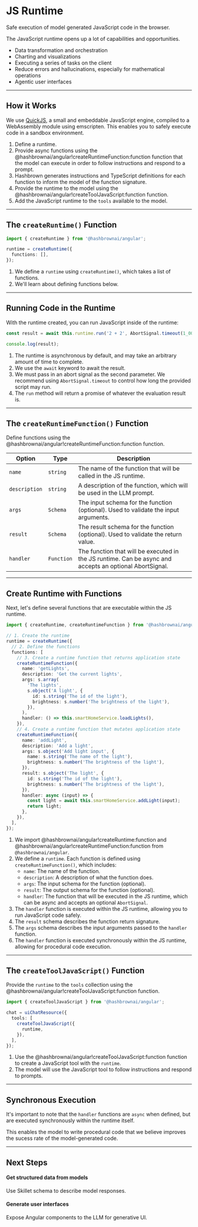 # JS Runtime

<p class="subtitle">Safe execution of model generated JavaScript code in the browser.</p>

The JavaScript runtime opens up a lot of capabilities and opportunities.

- Data transformation and orchestration
- Charting and visualizations
- Executing a series of tasks on the client
- Reduce errors and hallucinations, especially for mathematical operations
- Agentic user interfaces

---

## How it Works

We use [QuickJS](https://bellard.org/quickjs/), a small and embeddable JavaScript engine, compiled to a WebAssembly module using emscripten. This enables you to safely execute code in a sandbox environment.

1. Define a runtime.
2. Provide async functions using the @hashbrownai/angular!createRuntimeFunction:function function that the model can execute in order to follow instructions and respond to a prompt.
3. Hashbrown generates instructions and TypeScript definitions for each function to inform the model of the function signature.
4. Provide the runtime to the model using the @hashbrownai/angular!createToolJavaScript:function function.
5. Add the JavaScript runtime to the `tools` available to the model.

---

## The `createRuntime()` Function

<hb-code-example header="create runtime">

```ts
import { createRuntime } from '@hashbrownai/angular';

runtime = createRuntime({
  functions: [],
});
```

</hb-code-example>

1. We define a `runtime` using `createRuntime()`, which takes a list of functions.
2. We'll learn about defining functions below.

---

## Running Code in the Runtime

With the runtime created, you can run JavaScript inside of the runtime:

<hb-code-example header="running code">

```ts
const result = await this.runtime.run('2 + 2', AbortSignal.timeout(1_000));

console.log(result);
```

</hb-code-example>

1. The runtime is asynchronous by default, and may take an arbitrary amount of time to complete.
2. We use the `await` keyword to await the result.
3. We must pass in an abort signal as the second parameter. We recommend using `AbortSignal.timeout` to control how long the provided script may run.
4. The `run` method will return a promise of whatever the evaluation result is.

---

## The `createRuntimeFunction()` Function

Define functions using the @hashbrownai/angular!createRuntimeFunction:function function.

| Option        | Type       | Description                                                                                             |
| ------------- | ---------- | ------------------------------------------------------------------------------------------------------- |
| `name`        | `string`   | The name of the function that will be called in the JS runtime.                                         |
| `description` | `string`   | A description of the function, which will be used in the LLM prompt.                                    |
| `args`        | `Schema`   | The input schema for the function (optional). Used to validate the input arguments.                     |
| `result`      | `Schema`   | The result schema for the function (optional). Used to validate the return value.                       |
| `handler`     | `Function` | The function that will be executed in the JS runtime. Can be async and accepts an optional AbortSignal. |

---

## Create Runtime with Functions

Next, let's define several functions that are executable within the JS runtime.

<hb-code-example header="create runtime with functions">

```ts
import { createRuntime, createRuntimeFunction } from '@hashbrownai/angular';

// 1. Create the runtime
runtime = createRuntime({
  // 2. Define the functions
  functions: [
    // 3. Create a runtime function that returns application state
    createRuntimeFunction({
      name: 'getLights',
      description: 'Get the current lights',
      args: s.array(
        'The lights',
        s.object('A light', {
          id: s.string('The id of the light'),
          brightness: s.number('The brightness of the light'),
        }),
      ),
      handler: () => this.smartHomeService.loadLights(),
    }),
    // 4. Create a runtime function that mutates application state
    createRuntimeFunction({
      name: 'addLight',
      description: 'Add a light',
      args: s.object('Add light input', {
        name: s.string('The name of the light'),
        brightness: s.number('The brightness of the light'),
      }),
      result: s.object('The light', {
        id: s.string('The id of the light'),
        brightness: s.number('The brightness of the light'),
      }),
      handler: async (input) => {
        const light = await this.smartHomeService.addLight(input);
        return light;
      },
    }),
  ],
});
```

</hb-code-example>

1. We import @hashbrownai/angular!createRuntime:function and @hashbrownai/angular!createRuntimeFunction:function from `@hashbrownai/angular`.
2. We define a `runtime`. Each function is defined using `createRuntimeFunction()`, which includes:
   - `name`: The name of the function.
   - `description`: A description of what the function does.
   - `args`: The input schema for the function (optional).
   - `result`: The output schema for the function (optional).
   - `handler`: The function that will be executed in the JS runtime, which can be async and accepts an optional `AbortSignal`.
3. The `handler` function is executed within the JS runtime, allowing you to run JavaScript code safely.
4. The `result` schema describes the function return signature.
5. The `args` schema describes the input arguments passed to the `handler` function.
6. The `handler` function is executed synchronously within the JS runtime, allowing for procedural code execution.

---

## The `createToolJavaScript()` Function

Provide the `runtime` to the `tools` collection using the @hashbrownai/angular!createToolJavaScript:function function.

<hb-code-example header="create tool">

```ts
import { createToolJavaScript } from '@hashbrownai/angular';

chat = uiChatResource({
  tools: [
    createToolJavaScript({
      runtime,
    }),
  ],
});
```

</hb-code-example>

1. Use the @hashbrownai/angular!createToolJavaScript:function function to create a JavaScript tool with the `runtime`.
2. The model will use the JavaScript tool to follow instructions and respond to prompts.

---

## Synchronous Execution

It's important to note that the `handler` functions are `async` when defined, but are executed synchronously within the runtime itself.

This enables the model to write procedural code that we believe improves the sucess rate of the model-generated code.

---

## Next Steps

<hb-next-steps>
  <hb-next-step link="concept/structured-output">
    <div>
      <hb-database-cog />
    </div>
    <div>
      <h4>Get structured data from models</h4>
      <p>Use Skillet schema to describe model responses.</p>
    </div>
  </hb-next-step>
  <hb-next-step link="concept/components">
    <div>
      <hb-components />
    </div>
    <div>
      <h4>Generate user interfaces</h4>
      <p>Expose Angular components to the LLM for generative UI.</p>
    </div>
  </hb-next-step>
</hb-next-steps>
